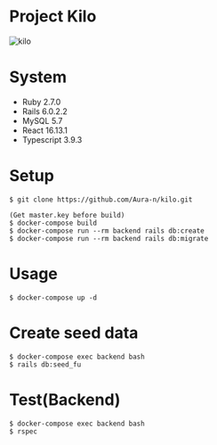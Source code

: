 # Project Kilo
![kilo](https://user-images.githubusercontent.com/60782728/114390704-8ebaa980-9bd1-11eb-8c1a-f1bb954dcb5a.png)

# System
- Ruby 2.7.0
- Rails 6.0.2.2
- MySQL 5.7
- React 16.13.1
- Typescript 3.9.3

# Setup
```
$ git clone https://github.com/Aura-n/kilo.git

(Get master.key before build)
$ docker-compose build
$ docker-compose run --rm backend rails db:create
$ docker-compose run --rm backend rails db:migrate
```

# Usage
```
$ docker-compose up -d
```

# Create seed data
```
$ docker-compose exec backend bash
$ rails db:seed_fu
```

# Test(Backend)
```
$ docker-compose exec backend bash
$ rspec
```
